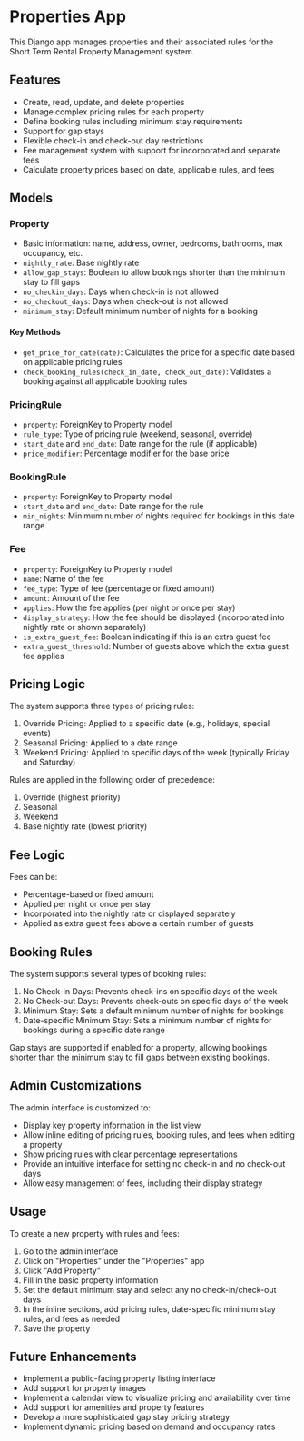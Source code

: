 # Properties App

This Django app manages properties and their associated rules for the Short Term Rental Property Management system.

## Features

- Create, read, update, and delete properties
- Manage complex pricing rules for each property
- Define booking rules including minimum stay requirements
- Support for gap stays
- Flexible check-in and check-out day restrictions
- Fee management system with support for incorporated and separate fees
- Calculate property prices based on date, applicable rules, and fees

## Models

### Property

- Basic information: name, address, owner, bedrooms, bathrooms, max occupancy, etc.
- `nightly_rate`: Base nightly rate
- `allow_gap_stays`: Boolean to allow bookings shorter than the minimum stay to fill gaps
- `no_checkin_days`: Days when check-in is not allowed
- `no_checkout_days`: Days when check-out is not allowed
- `minimum_stay`: Default minimum number of nights for a booking

#### Key Methods

- `get_price_for_date(date)`: Calculates the price for a specific date based on applicable pricing rules
- `check_booking_rules(check_in_date, check_out_date)`: Validates a booking against all applicable booking rules

### PricingRule

- `property`: ForeignKey to Property model
- `rule_type`: Type of pricing rule (weekend, seasonal, override)
- `start_date` and `end_date`: Date range for the rule (if applicable)
- `price_modifier`: Percentage modifier for the base price

### BookingRule

- `property`: ForeignKey to Property model
- `start_date` and `end_date`: Date range for the rule
- `min_nights`: Minimum number of nights required for bookings in this date range

### Fee

- `property`: ForeignKey to Property model
- `name`: Name of the fee
- `fee_type`: Type of fee (percentage or fixed amount)
- `amount`: Amount of the fee
- `applies`: How the fee applies (per night or once per stay)
- `display_strategy`: How the fee should be displayed (incorporated into nightly rate or shown separately)
- `is_extra_guest_fee`: Boolean indicating if this is an extra guest fee
- `extra_guest_threshold`: Number of guests above which the extra guest fee applies

## Pricing Logic

The system supports three types of pricing rules:

1. Override Pricing: Applied to a specific date (e.g., holidays, special events)
2. Seasonal Pricing: Applied to a date range
3. Weekend Pricing: Applied to specific days of the week (typically Friday and Saturday)

Rules are applied in the following order of precedence:
1. Override (highest priority)
2. Seasonal
3. Weekend
4. Base nightly rate (lowest priority)

## Fee Logic

Fees can be:
- Percentage-based or fixed amount
- Applied per night or once per stay
- Incorporated into the nightly rate or displayed separately
- Applied as extra guest fees above a certain number of guests

## Booking Rules

The system supports several types of booking rules:

1. No Check-in Days: Prevents check-ins on specific days of the week
2. No Check-out Days: Prevents check-outs on specific days of the week
3. Minimum Stay: Sets a default minimum number of nights for bookings
4. Date-specific Minimum Stay: Sets a minimum number of nights for bookings during a specific date range

Gap stays are supported if enabled for a property, allowing bookings shorter than the minimum stay to fill gaps between existing bookings.

## Admin Customizations

The admin interface is customized to:
- Display key property information in the list view
- Allow inline editing of pricing rules, booking rules, and fees when editing a property
- Show pricing rules with clear percentage representations
- Provide an intuitive interface for setting no check-in and no check-out days
- Allow easy management of fees, including their display strategy

## Usage

To create a new property with rules and fees:

1. Go to the admin interface
2. Click on "Properties" under the "Properties" app
3. Click "Add Property"
4. Fill in the basic property information
5. Set the default minimum stay and select any no check-in/check-out days
6. In the inline sections, add pricing rules, date-specific minimum stay rules, and fees as needed
7. Save the property

## Future Enhancements

- Implement a public-facing property listing interface
- Add support for property images
- Implement a calendar view to visualize pricing and availability over time
- Add support for amenities and property features
- Develop a more sophisticated gap stay pricing strategy
- Implement dynamic pricing based on demand and occupancy rates